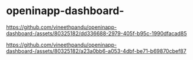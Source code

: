 # openinapp-dashboard-


https://github.com/vineethpandu/openinapp-dashboard-/assets/80325182/dd336688-2979-405f-b95c-1990dfacad85

https://github.com/vineethpandu/openinapp-dashboard-/assets/80325182/a23a0bb6-a053-4dbf-be71-b69870cbef87

